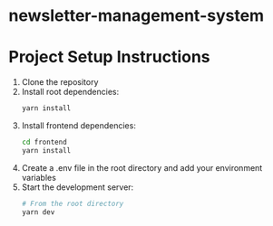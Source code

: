 # newsletter-management-system

# Project Setup Instructions

1. Clone the repository
2. Install root dependencies:
   ```bash
   yarn install
   ```
3. Install frontend dependencies:
   ```bash
   cd frontend
   yarn install
   ```
4. Create a .env file in the root directory and add your environment variables
5. Start the development server:
   ```bash
   # From the root directory
   yarn dev
   ```
